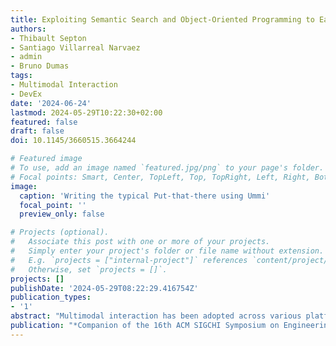 ```yaml
---
title: Exploiting Semantic Search and Object-Oriented Programming to Ease Multimodal Interface Development
authors:
- Thibault Septon
- Santiago Villarreal Narvaez
- admin
- Bruno Dumas
tags: 
- Multimodal Interaction
- DevEx
date: '2024-06-24'
lastmod: 2024-05-29T10:22:30+02:00
featured: false
draft: false
doi: 10.1145/3660515.3664244

# Featured image
# To use, add an image named `featured.jpg/png` to your page's folder.
# Focal points: Smart, Center, TopLeft, Top, TopRight, Left, Right, BottomLeft, Bottom, BottomRight.
image:
  caption: 'Writing the typical Put-that-there using Ummi'
  focal_point: ''
  preview_only: false

# Projects (optional).
#   Associate this post with one or more of your projects.
#   Simply enter your project's folder or file name without extension.
#   E.g. `projects = ["internal-project"]` references `content/project/deep-learning/index.md`.
#   Otherwise, set `projects = []`.
projects: []
publishDate: '2024-05-29T08:22:29.416754Z'
publication_types:
- '1'
abstract: "Multimodal interaction has been adopted across various platforms and devices, with supporting tools enhancing the developer experience in developing Multimodal Interfaces (MMI). While traditionally, these tools faced challenges balancing expressiveness and usability, recent progress in Natural Language Processing tends to mitigate this rule. However, adding multimodal interaction still remains challenging, especially when integrating the voice modality, and MMIs remain to be better integrated into today’s applications. To address these challenges, we introduce a Unity tool-based system named Ummi. Ummi allows developers to use their knowledge in Object-Oriented Programming to handle the expert knowledge required to create a MMI while allowing end users great flexibility in the natural language they can use to interact. Our contributions are: 1) the presentation of Ummi's architecture and its inherent concepts along with its open-source implementation, and 2) a successful evaluation of its usability for describing MMIs through the System Usability Scale questionnaire with twelve participants."
publication: "*Companion of the 16th ACM SIGCHI Symposium on Engineering Interactive Computing Systems (EICS Companion '24)*"
---
```

